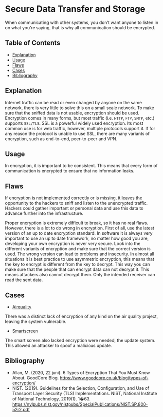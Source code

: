 # Secure Data Transfer and Storage

When communicating with other systems, you don't want anyone to listen in on what you're saying, that is why all communication should be encrypted. 

## Table of Contents

- [Explanation](#explanation)
- [Usage](#usage)
- [Flaws](#flaws)
- [Cases](#cases)
- [Bibliography](#bibliography)

## Explanation

Internet traffic can be read or even changed by anyone on the same network, there is very little to solve this on a small scale network. To make sure that the sniffed data is not usable, encryption should be used. Encryption comes in many forms, but most traffic (i.e. `HTTP`, `FTP`, `SMTP`, etc.) supports `SSL/TLS`. SSL is a powerful widely used encryption. Its most common use is for web traffic, however, multiple protocols support it. If for any reason the protocol is unable to use SSL, there are many variants of encryption, such as end-to-end, peer-to-peer and VPN.

## Usage

In encryption, it is important to be consistent. This means that every form of communication is encrypted to ensure that no information leaks.

## Flaws

If encryption is not implemented correctly or is missing, it leaves the opportunity to the hackers to sniff and listen to the unencrypted traffic. Hackers could gather important or personal data and use this data to advance further into the infrastructure.

Proper encryption is extremely difficult to break, so it has no real flaws. However, there is a lot to do wrong in encryption. First of all, use the latest version of an up to date encryption standard. In software it is always very important to use an up to date framework, no matter how good you are, developing your own encryption is never very secure. Look into the different variants of encryption and make sure that the correct version is used. The wrong version can lead to problems and insecurity. In almost all situations it is best practice to use asymmetric encryption, this means that the key to encrypt is different from the key to decrypt. This way you can make sure that the people that can encrypt data can not decrypt it. This means attackers also cannot decrypt them. Only the intended receiver can read the sent data.

## Cases

- [Airquality](cases/airquality#Vulnerabilities)

There was a distinct lack of encryption of any kind on the air quality project, leaving the system vulnerable.

- [Smartscreen](cases/smartscreen#Vulnerabilities)

The smart screen also lacked encryption were needed, the update system. This allowed an attacker to spoof a malicious update.

## Bibliography
- Allan, M. (2020, 22 juni). 6 Types of Encryption That You Must Know About. GoodCore Blog. https://www.goodcore.co.uk/blog/types-of-encryption/
- NIST. (2019). Guidelines for the Selection, Configuration, and Use of Transport Layer Security (TLS) Implementations. NIST, National Institute of National Technology, 2019(1), 1�63. https://nvlpubs.nist.gov/nistpubs/SpecialPublications/NIST.SP.800-52r2.pdf